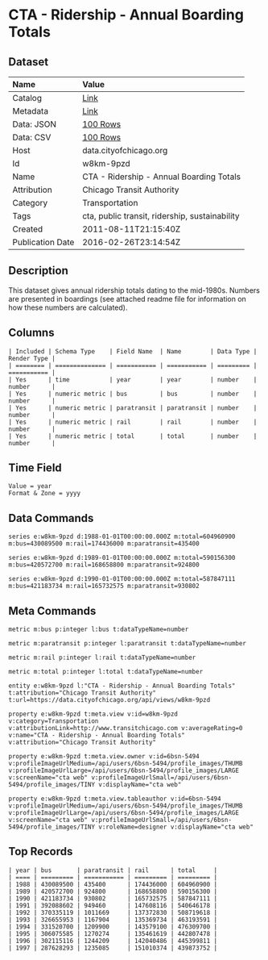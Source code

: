 # CTA - Ridership - Annual Boarding Totals

## Dataset

| Name | Value |
| :--- | :---- |
| Catalog | [Link](https://catalog.data.gov/dataset/cta-ridership-annual-boarding-totals-fb1a0) |
| Metadata | [Link](https://data.cityofchicago.org/api/views/w8km-9pzd) |
| Data: JSON | [100 Rows](https://data.cityofchicago.org/api/views/w8km-9pzd/rows.json?max_rows=100) |
| Data: CSV | [100 Rows](https://data.cityofchicago.org/api/views/w8km-9pzd/rows.csv?max_rows=100) |
| Host | data.cityofchicago.org |
| Id | w8km-9pzd |
| Name | CTA - Ridership - Annual Boarding Totals |
| Attribution | Chicago Transit Authority |
| Category | Transportation |
| Tags | cta, public transit, ridership, sustainability |
| Created | 2011-08-11T21:15:40Z |
| Publication Date | 2016-02-26T23:14:54Z |

## Description

This dataset gives annual ridership totals dating to the mid-1980s. Numbers are presented in boardings (see attached readme file for information on how these numbers are calculated).

## Columns

```ls
| Included | Schema Type    | Field Name  | Name        | Data Type | Render Type |
| ======== | ============== | =========== | =========== | ========= | =========== |
| Yes      | time           | year        | year        | number    | number      |
| Yes      | numeric metric | bus         | bus         | number    | number      |
| Yes      | numeric metric | paratransit | paratransit | number    | number      |
| Yes      | numeric metric | rail        | rail        | number    | number      |
| Yes      | numeric metric | total       | total       | number    | number      |
```

## Time Field

```ls
Value = year
Format & Zone = yyyy
```

## Data Commands

```ls
series e:w8km-9pzd d:1988-01-01T00:00:00.000Z m:total=604960900 m:bus=430089500 m:rail=174436000 m:paratransit=435400

series e:w8km-9pzd d:1989-01-01T00:00:00.000Z m:total=590156300 m:bus=420572700 m:rail=168658800 m:paratransit=924800

series e:w8km-9pzd d:1990-01-01T00:00:00.000Z m:total=587847111 m:bus=421183734 m:rail=165732575 m:paratransit=930802
```

## Meta Commands

```ls
metric m:bus p:integer l:bus t:dataTypeName=number

metric m:paratransit p:integer l:paratransit t:dataTypeName=number

metric m:rail p:integer l:rail t:dataTypeName=number

metric m:total p:integer l:total t:dataTypeName=number

entity e:w8km-9pzd l:"CTA - Ridership - Annual Boarding Totals" t:attribution="Chicago Transit Authority" t:url=https://data.cityofchicago.org/api/views/w8km-9pzd

property e:w8km-9pzd t:meta.view v:id=w8km-9pzd v:category=Transportation v:attributionLink=http://www.transitchicago.com v:averageRating=0 v:name="CTA - Ridership - Annual Boarding Totals" v:attribution="Chicago Transit Authority"

property e:w8km-9pzd t:meta.view.owner v:id=6bsn-5494 v:profileImageUrlMedium=/api/users/6bsn-5494/profile_images/THUMB v:profileImageUrlLarge=/api/users/6bsn-5494/profile_images/LARGE v:screenName="cta web" v:profileImageUrlSmall=/api/users/6bsn-5494/profile_images/TINY v:displayName="cta web"

property e:w8km-9pzd t:meta.view.tableauthor v:id=6bsn-5494 v:profileImageUrlMedium=/api/users/6bsn-5494/profile_images/THUMB v:profileImageUrlLarge=/api/users/6bsn-5494/profile_images/LARGE v:screenName="cta web" v:profileImageUrlSmall=/api/users/6bsn-5494/profile_images/TINY v:roleName=designer v:displayName="cta web"
```

## Top Records

```ls
| year | bus       | paratransit | rail      | total     | 
| ==== | ========= | =========== | ========= | ========= | 
| 1988 | 430089500 | 435400      | 174436000 | 604960900 | 
| 1989 | 420572700 | 924800      | 168658800 | 590156300 | 
| 1990 | 421183734 | 930802      | 165732575 | 587847111 | 
| 1991 | 392088602 | 949460      | 147608116 | 540646178 | 
| 1992 | 370335119 | 1011669     | 137372830 | 508719618 | 
| 1993 | 326655953 | 1167904     | 135369734 | 463193591 | 
| 1994 | 331520700 | 1209900     | 143579100 | 476309700 | 
| 1995 | 306075585 | 1270274     | 135461619 | 442807478 | 
| 1996 | 302115116 | 1244209     | 142040486 | 445399811 | 
| 1997 | 287628293 | 1235085     | 151010374 | 439873752 | 
```